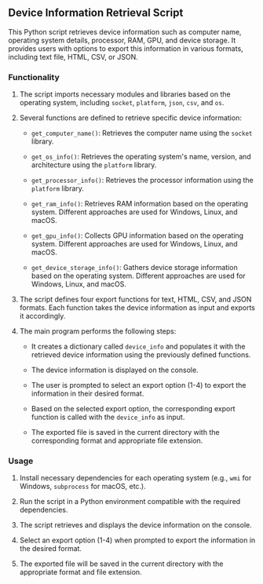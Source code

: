 ## Device Information Retrieval Script

This Python script retrieves device information such as computer name, operating system details, processor, RAM, GPU, and device storage. It provides users with options to export this information in various formats, including text file, HTML, CSV, or JSON.

### Functionality

1. The script imports necessary modules and libraries based on the operating system, including `socket`, `platform`, `json`, `csv`, and `os`.

2. Several functions are defined to retrieve specific device information:

   - `get_computer_name()`: Retrieves the computer name using the `socket` library.

   - `get_os_info()`: Retrieves the operating system's name, version, and architecture using the `platform` library.

   - `get_processor_info()`: Retrieves the processor information using the `platform` library.

   - `get_ram_info()`: Retrieves RAM information based on the operating system. Different approaches are used for Windows, Linux, and macOS.

   - `get_gpu_info()`: Collects GPU information based on the operating system. Different approaches are used for Windows, Linux, and macOS.

   - `get_device_storage_info()`: Gathers device storage information based on the operating system. Different approaches are used for Windows, Linux, and macOS.

3. The script defines four export functions for text, HTML, CSV, and JSON formats. Each function takes the device information as input and exports it accordingly.

4. The main program performs the following steps:

   - It creates a dictionary called `device_info` and populates it with the retrieved device information using the previously defined functions.

   - The device information is displayed on the console.

   - The user is prompted to select an export option (1-4) to export the information in their desired format.

   - Based on the selected export option, the corresponding export function is called with the `device_info` as input.

   - The exported file is saved in the current directory with the corresponding format and appropriate file extension.

### Usage

1. Install necessary dependencies for each operating system (e.g., `wmi` for Windows, `subprocess` for macOS, etc.).

2. Run the script in a Python environment compatible with the required dependencies.

3. The script retrieves and displays the device information on the console.

4. Select an export option (1-4) when prompted to export the information in the desired format.

5. The exported file will be saved in the current directory with the appropriate format and file extension.
